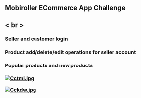  <h2>Mobiroller ECommerce App Challenge<h2> < br >
 <h3>Seller and customer login <h3> 
 <h3>Product add/delete/edit operations for seller account<h3> 
 <h3>Popular products and new products<h3>  
 
 <a href="https://resimyukle.link/i/Cctmi"><img src="https://s3.eu-central-1.wasabisys.com/iresim/Cctmi.jpg" alt="Cctmi.jpg" border="0" /></a>
 
<a href="https://resimyukle.link/i/Cckdw"><img src="https://s3.eu-central-1.wasabisys.com/iresim/Cckdw.jpg" alt="Cckdw.jpg" border="0" /></a>
